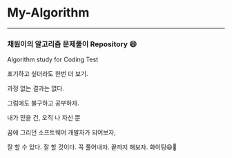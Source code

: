 # My-Algorithm

----

### 채원이의 알고리즘 문제풀이 Repository :smile:

Algorithm study for Coding Test



포기하고 싶더라도 한번 더 보기.

과정 없는 결과는 없다.

그럼에도 불구하고 공부하자.

내가 믿을 건, 오직 나 자신 뿐

꿈에 그리던 소프트웨어 개발자가 되어보자, 

잘 할 수 있다. 잘 할 것이다. 꼭 풀어내자. 끝까지 해보자. 화이팅:smile::blue_heart: